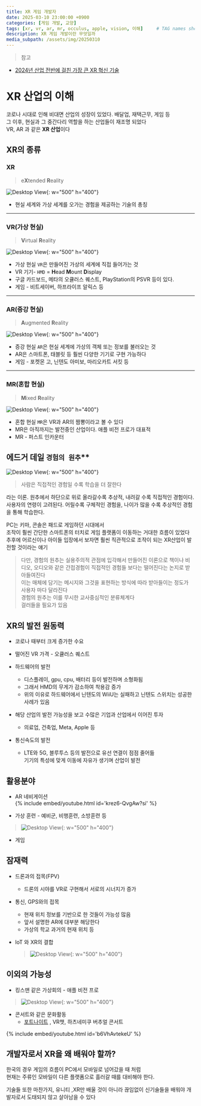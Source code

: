 ```yaml
---
title: XR 게임 개발자
date: 2025-03-10 23:00:00 +0900
categories: [게임 개발, 교양]
tags: [xr, vr, ar, mr, occulus, apple, vision, 이해]     # TAG names should always be lowercase
description: XR 게임 개발이란 무엇일까
media_subpath: /assets/img/20250310
---
```

>참고
 - [2024년 산업 전반에 걸친 가장 큰 XR 혁신 기술](https://unity.com/kr/blog/2024-industry-xr-innovations)
  
# XR 산업의 이해

코로나 시대로 인해 비대면 산업의 성장이 있었다. 배달업, 재택근무, 게임 등<br>
그 이후, 현실과 그 중간다리 역할을 하는 산업들이 재조명 되었다<br>
VR, AR 과 같은 **XR 산업**이다<br>



## XR의 종류



### XR


> e**X**tended **R**eality

![Desktop View](1.jpg){: w="500" h="400"}

- 현실 세계와 가상 세계를 오가는 경험을 제공하는 기술의 총칭

---

### VR(가상 현실)
> **V**irtual **R**eality

![Desktop View](4.jpg){: w="500" h="400"}


- 가상 현실 `VR`은 만들어진 가상의 세계에 직접 들어가는 것
- VR 기기- `HMD` = **H**ead **M**ount **D**isplay   
- 구글 카드보드, 메타의 오큘러스 퀘스트, PlayStation의 PSVR 등이 있다.
- 게임 - 비트세이버, 하프라이프 알릭스 등

---

### AR(증강 현실)
 > **A**ugmented **R**eality

 ![Desktop View](3.jpg){: w="500" h="400"}

- 증강 현실 `AR`은 현실 세계에 가상의 객체 또는 정보를 불러오는 것
- AR은 스마트폰, 태블릿 등 훨씬 다양한 기기로 구현 가능하다
- 게임 - 포켓몬 고, 닌텐도 아미보, 마리오카트 서킷 등

---

### MR(혼합 현실)
   > **M**ixed **R**eality

![Desktop View](5.jpg){: w="500" h="400"} 

- 혼합 현실 `MR`은 VR과 AR의 짬뽕이라고 볼 수 있다
- MR은 아직까지는 발전중인 산업이다. 애플 비전 프로가 대표적
- MR - 퍼스트 인카운터



## 에드거 데일 `경험의 원추`**

![Desktop View](6.jpg){: w="500" h="400"}

>사람은 직접적인 경험일 수록 학습을 더 잘한다

 라는 이론. 원추에서 하단으로 위로 올라갈수록 추상적, 내려갈 수록 직접적인 경험이다. 사용자의 연령이 고려된다. 어릴수록 구체적인 경험을, 나이가 많을 수록 추상적인 경험을 통해 학습한다.

PC는 키마, 콘솔은 패드로 게임하던 시대에서<br> 조작이 훨씬 간단한 스마트폰의 터치로 게임 플랫폼이 이동하는 거대한 흐름이 있었다<br> 추후에 어르신이나 아이들 입장에서 보자면 훨씬 직관적으로 조작이 되는 XR산업이 발전할 것이라는 얘기

>다만, 경험의 원추는 실용주의적 관점에 입각해서 만들어진 이론으로 책이나 비디오, 오디오와 같은 간접경험이 직접적인 경험들 보다는 떨어진다는 논지로 받아들여진다<br>
이는 매체에 담기는 메시지와 그것을 표현하는 방식에 따라 받아들이는 정도가 사용자 마다 달라진다<br> 경험의 원추는 이를 무시한 교사중심적인 분류체계다<br> 걸러들을 필요가 있음



## XR의 발전 원동력

- 코로나 때부터 크게 증가한 수요

- 떨어진 VR 가격 - 오큘러스 퀘스트

- 하드웨어의 발전
    * 디스플레이, gpu, cpu, 배터리 등이 발전하며 소형화됨
    * 그래서 HMD의 무게가 감소하여 착용감 증가
    * 위의 이유로 하드웨어에서 닌텐도의 WiiU는 실패하고 닌텐도 스위치는 성공한 사례가 있음

- 해당 산업의 발전 가능성을 보고 수많은 기업과 산업에서 이어진 투자 
    - 의료업, 건축업, Meta, Apple 등

- 통신속도의 발전
  - LTE와 5G, 블루투스 등의 발전으로 유선 연결이 점점 줄어듦<br> 기기의 특성에 맞게 이동에 자유가 생기며 산업이 발전

## 활용분야

- AR 네비게이션<br>
{% include embed/youtube.html id='krez6-QvgAw?si' %}


- 가상 훈련 - 예비군, 비행훈련, 소방훈련 등

> ![Desktop View](6.jpg){: w="500" h="400"}

- 게임
       
       

## 잠재력

- 드론과의 접목(FPV)
  -  드론의 시야를 VR로 구현해서 서로의 시너지가 증가

- 통신, GPS와의 접목 
    - 현재 위치 정보를 기반으로 한 것들이 가능성 많음 
    - 앞서 설명한 AR에 대부분 해당한다<br>
    - 가상의 학교 과거의 현재 위치 등

- IoT 와 XR의 결합
  > ![Desktop View](8.jpg){: w="500" h="400"}

## 이외의 가능성

- 킹스맨 같은 가상회의 - 애플 비전 프로
> ![Desktop View](9.jpg){: w="500" h="400"}

- 콘서트와 같은 문화활동 
  - [포트나이트](https://www.youtube.com/watch?v=J8dWAt4Vel8) , VR챗, 하츠네미쿠 버추얼 콘서트
  
{% include embed/youtube.html id='b6VhAvtekeU' %}



## 개발자로서 XR을 왜 배워야 할까?

한국의 경우 게임의 흐름이 PC에서 모바일로 넘어갔을 때 처럼<br> 현재는 주류인 모바일이 다른 플랫폼으로 흘러갈 때를 대비해야 한다.

기술들 또한 마찬가지, 유니티 ,XR만 배울 것이 아니라 끊임없이 신기술들을 배워야 개발자로서 도태되지 않고 살아남을 수 있다
